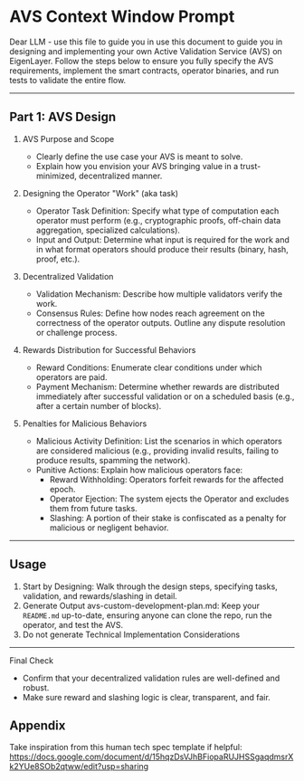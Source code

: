 # AVS Context Window Prompt

Dear LLM - use this file to guide you in use this document to guide you in designing and implementing your own Active Validation Service (AVS) on EigenLayer. Follow the steps below to ensure you fully specify the AVS requirements, implement the smart contracts, operator binaries, and run tests to validate the entire flow.


---

## Part 1: AVS Design

1. AVS Purpose and Scope  
   - Clearly define the use case your AVS is meant to solve.  
   - Explain how you envision your AVS bringing value in a trust-minimized, decentralized manner.

2. Designing the Operator "Work" (aka task)  
   - Operator Task Definition: Specify what type of computation each operator must perform (e.g., cryptographic proofs, off-chain data aggregation, specialized calculations).  
   - Input and Output: Determine what input is required for the work and in what format operators should produce their results (binary, hash, proof, etc.).  

3. Decentralized Validation  
   - Validation Mechanism: Describe how multiple validators verify the work.  
   - Consensus Rules: Define how nodes reach agreement on the correctness of the operator outputs. Outline any dispute resolution or challenge process. 

4. Rewards Distribution for Successful Behaviors  
   - Reward Conditions: Enumerate clear conditions under which operators are paid.  
   - Payment Mechanism: Determine whether rewards are distributed immediately after successful validation or on a scheduled basis (e.g., after a certain number of blocks).  

5. Penalties for Malicious Behaviors  
   - Malicious Activity Definition: List the scenarios in which operators are considered malicious (e.g., providing invalid results, failing to produce results, spamming the network).  
   - Punitive Actions: Explain how malicious operators face:  
     - Reward Withholding: Operators forfeit rewards for the affected epoch.  
     - Operator Ejection: The system ejects the Operator and excludes them from future tasks.  
     - Slashing: A portion of their stake is confiscated as a penalty for malicious or negligent behavior.


---

## Usage

1. Start by Designing: Walk through the design steps, specifying tasks, validation, and rewards/slashing in detail.  
2. Generate Output avs-custom-development-plan.md: Keep your `README.md` up-to-date, ensuring anyone can clone the repo, run the operator, and test the AVS.
3. Do not generate Technical Implementation Considerations
---

Final Check  
- Confirm that your decentralized validation rules are well-defined and robust.  
- Make sure reward and slashing logic is clear, transparent, and fair.



## Appendix

Take inspiration from this human tech spec template if helpful: https://docs.google.com/document/d/15hqzDsVJhBFiopaRUJHSSgaqdmsrXk2YUe8SOb2qtww/edit?usp=sharing